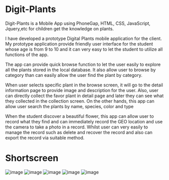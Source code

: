 # Digit-Plants
Digit-Plants is a Mobile App using PhoneGap, HTML, CSS, JavaScript, Jquery,etc for children get the knowledge on plants.

I have developed a prototype Digital Plants mobile application for the client. My prototype application provide friendly user interface for the student whose age is from 9 to 10 and it can very easy to let the student to utilize all functions of the app. 

The app can provide quick browse function to let the user easily to explore all the plants stored in the local database. It also allow user to browse by category than can easily allow the user find the plant by category. 

When user selects specific plant in the browse screen, it will go to the detail information page to provide image and description for the user. Also, user can directly collect the favor plant in detail page and later they can see what they collected in the collection screen. On the other hands, this app can allow user search the plants by name, species, color and type 

When the student discover a beautiful flower, this app can allow user to record what they find and can immediately record the GEO location and use the camera to take a photo in a record. Whilst user can very easily to manage the record such as delete and recover the record and also can export the record via suitable method.

# Shortscreen
![image](http://i.imgur.com/uA12J2Z.png)
![image](http://i.imgur.com/dSxOeVf.png)
![image](http://i.imgur.com/ukzerya.png)
![image](http://i.imgur.com/oKewKz9.png)
![image](http://i.imgur.com/oKewKz9.png)



